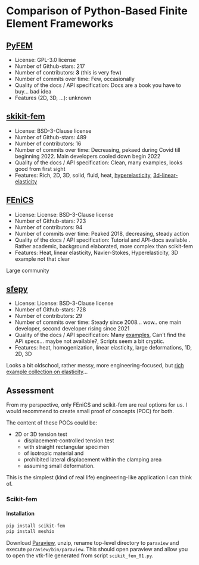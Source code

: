 # Comparison of Python-Based Finite Element Frameworks

## [PyFEM](https://github.com/jjcremmers/PyFEM)

- License: GPL-3.0 license
- Number of Github-stars: 217
- Number of contributors: **3** (this is very few)
- Number of commits over time: Few, occasionally
- Quality of the docs / API specification: Docs are a book you have to buy... bad idea
- Features (2D, 3D, ...): unknown

## [skikit-fem](https://github.com/kinnala/scikit-fem)

- License: BSD-3-Clause license
- Number of Github-stars: 489
- Number of contributors: 16
- Number of commits over time: Decreasing, pekaed during Covid till beginning 2022. Main developers cooled down begin 2022
- Quality of the docs / API specification: Clean, many examples, looks good from first sight
- Features: Rich, 2D, 3D, solid, fluid, heat, [hyperelasticity](https://github.com/kinnala/scikit-fem/blob/10.0.1/docs/examples/ex43.py), [3d-linear-elasticity](https://github.com/kinnala/scikit-fem/blob/10.0.1/docs/examples/ex11.py)

## [FEniCS](https://github.com/FEniCS/dolfinx)

- License: License: BSD-3-Clause license
- Number of Github-stars: 723
- Number of contributors: 94
- Number of commits over time: Peaked 2018, decreasing, steady action
- Quality of the docs / API specification: Tutorial and API-docs available . Rather academic, background elaborated, more complex than scikit-fem
- Features: Heat, linear elasticity, Navier-Stokes, Hyperelasticity, 3D example not that clear

Large community

## [sfepy](https://github.com/sfepy/sfepy)

- License: License: BSD-3-Clause license
- Number of Github-stars: 728
- Number of contributors: 29
- Number of commits over time: Steady since 2008... wow.. one main developer, second developer rising since 2021
- Quality of the docs / API specification: Many [examples](https://sfepy.org/doc-devel/examples/index.html), Can't find the APi specs... maybe not available?, Scripts seem a bit cryptic.
- Features: heat, homogenization, linear elasticity, large deformations, 1D, 2D, 3D

Looks a bit oldschool, rather messy, more engineering-focused, but [rich example collection on elasticity](https://sfepy.org/doc-devel/examples/linear_elasticity-index.html)...

## Assessment

From my perspective, only FEniCS and scikit-fem are real options for us.
I would recommend to create small proof of concepts (POC) for both.

The content of these POCs could be:

- 2D or 3D tension test
  - displacement-controlled tension test
  - with straight rectangular specimen
  - of isotropic material and
  - prohibited lateral displacement within the clamping area
  - assuming small deformation.

This is the simplest (kind of real life) engineering-like application I can think of.

### Scikit-fem

#### Installation

```bash
pip install scikit-fem
pip install meshio
```

Download [Paraview](https://www.paraview.org/download/), unzip, rename top-level directory to `paraview` and execute `paraview/bin/paraview`.
This should open paraview and allow you to open the vtk-file generated from script `scikit_fem_01.py`.
